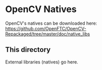 # OpenCV Natives

OpenCV's natives can be downloaded here:
https://github.com/OpenFTC/OpenCV-Repackaged/tree/master/doc/native_libs

## This directory

External libraries (natives) go here.